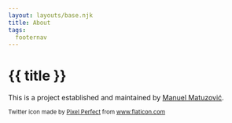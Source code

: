 ```yaml
---
layout: layouts/base.njk
title: About
tags:
  footernav
---
```


# {{ title }}

This is a project established and maintained by [Manuel Matuzović](https://www.matuzo.at).

<small>Twitter icon made by <a href="https://www.flaticon.com/authors/pixel-perfect">Pixel Perfect</a> from www.flaticon.com</small>
